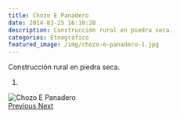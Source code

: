 ```yaml
---
title: Chozo E Panadero
date: 2014-03-25 16:10:28
description: Construcción rural en piedra seca.
categories: Etnográfico
featured_image: /img/chozo-e-panadero-1.jpg
---
```



Construcción rural en piedra seca.

<div id="myCarousel" class="carousel slide" df-ride="carousel">
  <!-- Indicators -->
  <ol class="carousel-indicators">
    <li df-target="#myCarousel" df-slide-to="0" class="active"></li>
  </ol>
  <!-- Wrapper for slides -->
  <div class="carousel-inner" role="listbox">
    <div class="item active">
      <img src="/img/chozo-e-panadero-1.jpg" alt="Chozo E Panadero">
    </div>
  <!-- Left and right controls -->
  <a class="left carousel-control" href="#myCarousel" role="button" df-slide="prev">
    <span class="glyphicon glyphicon-chevron-left" aria-hidden="true"></span>
    <span class="sr-only">Previous</span>
  </a>
  <a class="right carousel-control" href="#myCarousel" role="button" df-slide="next">
    <span class="glyphicon glyphicon-chevron-right" aria-hidden="true"></span>
    <span class="sr-only">Next</span>
  </a>
</div>
